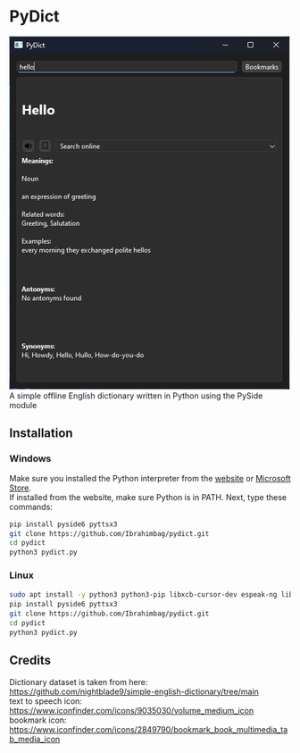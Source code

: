 # PyDict

![demo](demo.png) \
A simple offline English dictionary written in Python using the PySide module

## Installation

### Windows

Make sure you installed the Python interpreter from the [website](https://www.python.org/) or [Microsoft Store](https://apps.microsoft.com/search?query=python&hl=en-US&gl=US). \
If installed from the website, make sure Python is in PATH.
Next, type these commands:

```sh
pip install pyside6 pyttsx3
git clone https://github.com/Ibrahimbag/pydict.git
cd pydict
python3 pydict.py 
```

### Linux

```sh
sudo apt install -y python3 python3-pip libxcb-cursor-dev espeak-ng libespeak1 alsa-utils git
pip install pyside6 pyttsx3
git clone https://github.com/Ibrahimbag/pydict.git
cd pydict
python3 pydict.py
```

## Credits

Dictionary dataset is taken from here: <https://github.com/nightblade9/simple-english-dictionary/tree/main> \
text to speech icon: <https://www.iconfinder.com/icons/9035030/volume_medium_icon> \
bookmark icon: <https://www.iconfinder.com/icons/2849790/bookmark_book_multimedia_tab_media_icon>
